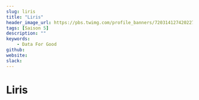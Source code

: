 ```yaml
---
slug: liris
title: "Liris"
header_image_url: https://pbs.twimg.com/profile_banners/720314127420227585/1530018723/1500x500
tags: [Saison 5]
description: ""
keywords:
    - Data For Good
github: 
website: 
slack: 
---
```


# Liris